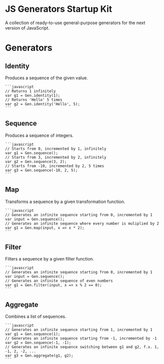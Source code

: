 # JS Generators Startup Kit
A collection of ready-to-use general-purpose generators for the next version of JavaScript.

# Generators
## Identity
Produces a sequence of the given value.

    ```javascript
    // Returns 1 infinitely
    var g1 = Gen.identity(1);
    // Returns 'Hello' 5 times
    var g2 = Gen.identity('Hello', 5);
    ```

## Sequence
Produces a sequence of integers.

    ```javascript
    // Starts from 0, incremented by 1, infinitely
    var g1 = Gen.sequence();
    // Starts from 3, incremented by 2, infinitely
    var g2 = Gen.sequence(3, 2);
    // Starts from -10, incremented by 2, 5 times
    var g3 = Gen.sequence(-10, 2, 5);
    ```

## Map
Transforms a sequence by a given transformation function.

    ```javascript
    // Generates an infinite sequence starting from 0, incremented by 1
    var input = Gen.sequence();
    // Generates an infinite sequence where every number is muliplied by 2
    var g1 = Gen.map(input, x => x * 2);
    ```

## Filter
Filters a sequence by a given filter function.

    ```javascript
    // Generates an infinite sequence starting from 0, incremented by 1
    var input = Gen.sequence();
    // Generates an infinite sequence of even numbers
    var g1 = Gen.filter(input, x => x % 2 == 0);
    ```

## Aggregate
Combines a list of sequences.

    ```javascript
    // Generates an infinite sequence starting from 1, incremented by 1
    var g1 = Gen.sequence(1);
    // Generates an infinite sequence starting from -1, incremented by -1
    var g2 = Gen.sequence(-1, -1);
    // Generates an infinite sequence switching between g1 and g2, f.x. 1, -1, 2, -2, ...
    var g3 = Gen.aggregate(g1, g2);
    ```
